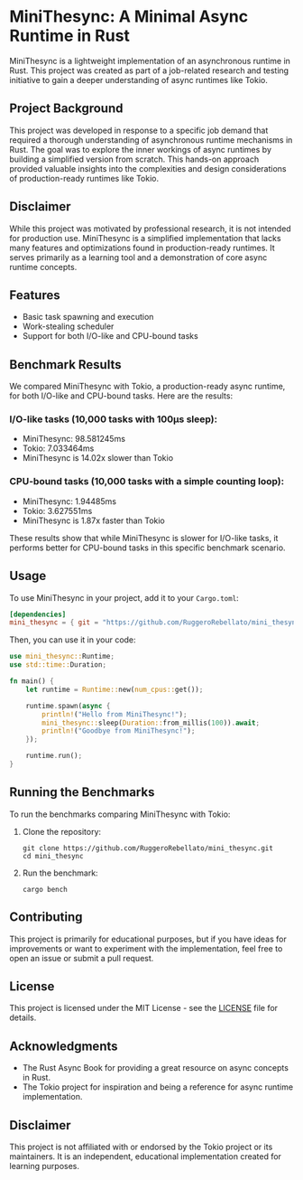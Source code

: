 # MiniThesync: A Minimal Async Runtime in Rust

MiniThesync is a lightweight implementation of an asynchronous runtime in Rust. This project was created as part of a job-related research and testing initiative to gain a deeper understanding of async runtimes like Tokio.

## Project Background

This project was developed in response to a specific job demand that required a thorough understanding of asynchronous runtime mechanisms in Rust. The goal was to explore the inner workings of async runtimes by building a simplified version from scratch. This hands-on approach provided valuable insights into the complexities and design considerations of production-ready runtimes like Tokio.

## Disclaimer

While this project was motivated by professional research, it is not intended for production use. MiniThesync is a simplified implementation that lacks many features and optimizations found in production-ready runtimes. It serves primarily as a learning tool and a demonstration of core async runtime concepts.

## Features

- Basic task spawning and execution
- Work-stealing scheduler
- Support for both I/O-like and CPU-bound tasks

## Benchmark Results

We compared MiniThesync with Tokio, a production-ready async runtime, for both I/O-like and CPU-bound tasks. Here are the results:

### I/O-like tasks (10,000 tasks with 100µs sleep):

- MiniThesync: 98.581245ms
- Tokio: 7.033464ms
- MiniThesync is 14.02x slower than Tokio

### CPU-bound tasks (10,000 tasks with a simple counting loop):

- MiniThesync: 1.94485ms
- Tokio: 3.627551ms
- MiniThesync is 1.87x faster than Tokio

These results show that while MiniThesync is slower for I/O-like tasks, it performs better for CPU-bound tasks in this specific benchmark scenario.

## Usage

To use MiniThesync in your project, add it to your `Cargo.toml`:

```toml
[dependencies]
mini_thesync = { git = "https://github.com/RuggeroRebellato/mini_thesync.git" }
```

Then, you can use it in your code:

```rust
use mini_thesync::Runtime;
use std::time::Duration;

fn main() {
    let runtime = Runtime::new(num_cpus::get());

    runtime.spawn(async {
        println!("Hello from MiniThesync!");
        mini_thesync::sleep(Duration::from_millis(100)).await;
        println!("Goodbye from MiniThesync!");
    });

    runtime.run();
}
```

## Running the Benchmarks

To run the benchmarks comparing MiniThesync with Tokio:

1. Clone the repository:

   ```
   git clone https://github.com/RuggeroRebellato/mini_thesync.git
   cd mini_thesync
   ```

2. Run the benchmark:
   ```
   cargo bench
   ```

## Contributing

This project is primarily for educational purposes, but if you have ideas for improvements or want to experiment with the implementation, feel free to open an issue or submit a pull request.

## License

This project is licensed under the MIT License - see the [LICENSE](LICENSE) file for details.

## Acknowledgments

- The Rust Async Book for providing a great resource on async concepts in Rust.
- The Tokio project for inspiration and being a reference for async runtime implementation.

## Disclaimer

This project is not affiliated with or endorsed by the Tokio project or its maintainers. It is an independent, educational implementation created for learning purposes.
